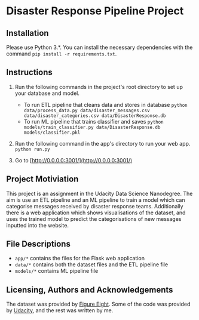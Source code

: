 # Disaster Response Pipeline Project

## Installation

Please use Python 3.\*. You can install the necessary dependencies with the command `pip install -r requirements.txt`.

## Instructions

1. Run the following commands in the project's root directory to set up your database and model.

   - To run ETL pipeline that cleans data and stores in database
     `python data/process_data.py data/disaster_messages.csv data/disaster_categories.csv data/DisasterResponse.db`
   - To run ML pipeline that trains classifier and saves
     `python models/train_classifier.py data/DisasterResponse.db models/classifier.pkl`

2. Run the following command in the app's directory to run your web app.
   `python run.py`

3. Go to [http://0.0.0.0:3001/](http://0.0.0.0:3001/)

## Project Motiviation

This project is an assignment in the Udacity Data Science Nanodegree. The aim is use an ETL pipeline and an ML pipeline to train a model which can categorise messages received by disaster response teams. Additionally there is a web application which shows visualisations of the dataset, and uses the trained model to predict the categorisations of new messages inputted into the website.

## File Descriptions

- `app/*` contains the files for the Flask web application
- `data/*` contains both the dataset files and the ETL pipeline file
- `models/*` contains ML pipeline file

## Licensing, Authors and Acknowledgements

The dataset was provided by [Figure Eight](https://www.figure-eight.com/). Some of the code was provided by [Udacity](https://www.udacity.com), and the rest was written by me.

